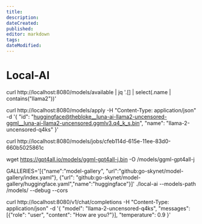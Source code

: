 ```yaml
---
title: 
description: 
dateCreated: 
published: 
editor: markdown
tags: 
dateModified: 
---
```

# Local-AI
curl http://localhost:8080/models/available | jq '.[] | select(.name | contains("llama2"))'

curl http://localhost:8080/models/apply -H "Content-Type: application/json" -d '{
    "id": "huggingface@thebloke__luna-ai-llama2-uncensored-ggml__luna-ai-llama2-uncensored.ggmlv3.q4_k_s.bin",
    "name": "llama-2-uncensored-q4ks"
	}'

curl http://localhost:8080/models/jobs/cfeb114d-615e-11ee-83d0-660b5025861c


wget https://gpt4all.io/models/ggml-gpt4all-j.bin -O /models/ggml-gpt4all-j

GALLERIES='[{"name":"model-gallery", "url":"github:go-skynet/model-gallery/index.yaml"}, {"url": "github:go-skynet/model-gallery/huggingface.yaml","name":"huggingface"}]' ./local-ai --models-path /models/ --debug --cors




curl http://localhost:8080/v1/chat/completions -H "Content-Type: application/json" -d '{
     "model": "llama-2-uncensored-q4ks",
     "messages": [{"role": "user", "content": "How are you?"}],
     "temperature": 0.9
   }'